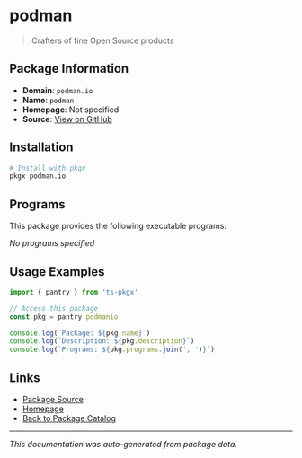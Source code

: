 # podman

> Crafters of fine Open Source products

## Package Information

- **Domain**: `podman.io`
- **Name**: `podman`
- **Homepage**: Not specified
- **Source**: [View on GitHub](#)

## Installation

```bash
# Install with pkgx
pkgx podman.io
```

## Programs

This package provides the following executable programs:

*No programs specified*

## Usage Examples

```typescript
import { pantry } from 'ts-pkgx'

// Access this package
const pkg = pantry.podmanio

console.log(`Package: ${pkg.name}`)
console.log(`Description: ${pkg.description}`)
console.log(`Programs: ${pkg.programs.join(', ')}`)
```

## Links

- [Package Source](#)
- [Homepage](#)
- [Back to Package Catalog](../package-catalog.md)

---

*This documentation was auto-generated from package data.*
